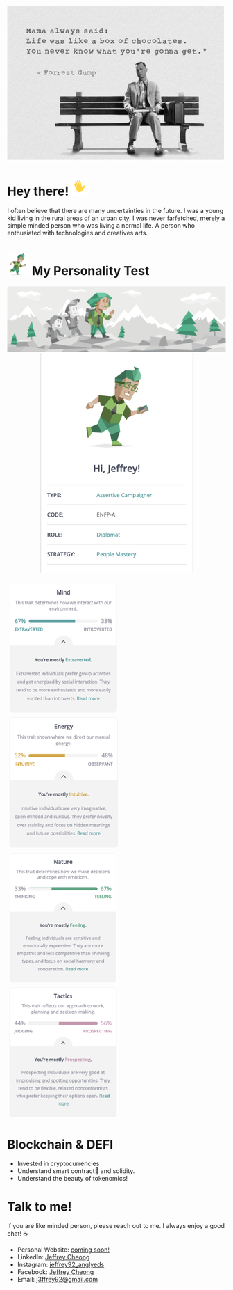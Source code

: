 
![banner](assets/forrestgump.jpeg)

# Hey there! <img src='assets/wave.gif' height="40" width="40">
I often believe that there are many uncertainties in the future. I was a young kid living in the rural areas of an urban city. I was never farfetched, merely a simple minded person who was living a normal life. A person who enthusiated with technologies and creatives arts. 

# <img src='assets/personality.png' height="50" width="50"> My Personality Test 
<img src='assets/campaigner.svg'>

<div style="display: flex; justify-content: center">
    <img src='assets/full.png' align="center">
</div>
</br>
<div stlye="display: flex;justify-content: center">
    <img src="assets/1.png" width="250" height="300" style="padding: 5px" align="center">
    <img src="assets/2.png" width="250" height="300" style="padding: 5px" align="center">
</div>
<div stlye="display: flex;justify-content: center">
    <img src="assets/3.png" width="250" height="300" style="padding: 5px" align="center">
    <img src="assets/4.png" width="250" height="300" style="padding: 5px" align="center">
</div>

# Blockchain & DEFI
- Invested in cryptocurrencies
- Understand smart contract📘  and solidity.
- Understand the beauty of tokenomics! 

# Talk to me!
if you are like minded person, please reach out to me. I always enjoy a good chat! ☕

* Personal Website: [coming soon!][1]
* LinkedIn: [Jeffrey Cheong][2]
* Instagram: [jeffrey92_anglyeds][3]
* Facebook: [Jeffrey Cheong][4]
* Email: <a href="mailto:j3ffrey92@gmail.com">j3ffrey92@gmail.com</a>

[1]: https://www.jeffreycheong.com
[2]: https://www.linkedin.com/in/jeffrey-cheong-6289507b
[3]: https://www.instagram.com/jeffrey92_anglyed
[4]: https://www.facebook.com/anglyed